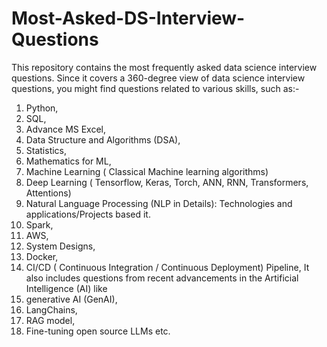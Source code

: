 # Most-Asked-DS-Interview-Questions
This repository contains the most frequently asked data science interview questions. 
Since it covers a 360-degree view of data science interview questions, you might find questions related to various skills, such as:-
  1. Python,
  2. SQL,
  3. Advance MS Excel,
  4. Data Structure and Algorithms (DSA),
  5. Statistics,
  6. Mathematics for ML,
  7. Machine Learning ( Classical Machine learning algorithms)
  8. Deep Learning ( Tensorflow, Keras, Torch, ANN, RNN, Transformers, Attentions)
  9. Natural Language Processing (NLP in Details): Technologies and applications/Projects based it.
  10. Spark,
  11. AWS,
  12. System Designs,
  13. Docker,
  14. CI/CD ( Continuous Integration / Continuous Deployment) Pipeline,
It also includes questions from recent advancements in the Artificial Intelligence (AI) like
  15. generative AI (GenAI),
  16. LangChains,
  17. RAG model,
  18. Fine-tuning open source LLMs etc.
